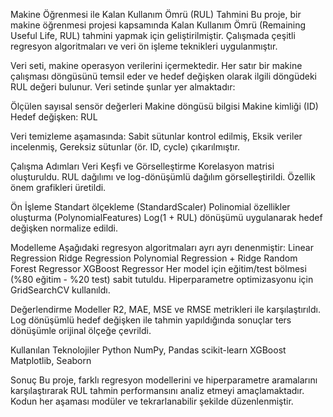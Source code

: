 Makine Öğrenmesi ile Kalan Kullanım Ömrü (RUL) Tahmini
Bu proje, bir makine öğrenmesi projesi kapsamında Kalan Kullanım Ömrü (Remaining Useful Life, RUL) tahmini yapmak için geliştirilmiştir. Çalışmada çeşitli regresyon algoritmaları ve veri ön işleme teknikleri uygulanmıştır.

Veri seti, makine operasyon verilerini içermektedir. Her satır bir makine çalışması döngüsünü temsil eder ve hedef değişken olarak ilgili döngüdeki RUL değeri bulunur. Veri setinde şunlar yer almaktadır:

Ölçülen sayısal sensör değerleri
Makine döngüsü bilgisi
Makine kimliği (ID)
Hedef değişken: RUL

Veri temizleme aşamasında:
Sabit sütunlar kontrol edilmiş,
Eksik veriler incelenmiş,
Gereksiz sütunlar (ör. ID, cycle) çıkarılmıştır.

Çalışma Adımları
Veri Keşfi ve Görselleştirme
Korelasyon matrisi oluşturuldu.
RUL dağılımı ve log-dönüşümlü dağılım görselleştirildi.
Özellik önem grafikleri üretildi.

Ön İşleme
Standart ölçekleme (StandardScaler)
Polinomial özellikler oluşturma (PolynomialFeatures)
Log(1 + RUL) dönüşümü uygulanarak hedef değişken normalize edildi.

Modelleme
Aşağıdaki regresyon algoritmaları ayrı ayrı denenmiştir:
Linear Regression
Ridge Regression
Polynomial Regression + Ridge
Random Forest Regressor
XGBoost Regressor
Her model için eğitim/test bölmesi (%80 eğitim - %20 test) sabit tutuldu.
Hiperparametre optimizasyonu için GridSearchCV kullanıldı.

Değerlendirme
Modeller R2, MAE, MSE ve RMSE metrikleri ile karşılaştırıldı.
Log dönüşümlü hedef değişken ile tahmin yapıldığında sonuçlar ters dönüşümle orijinal ölçeğe çevrildi.

Kullanılan Teknolojiler
Python
NumPy, Pandas
scikit-learn
XGBoost
Matplotlib, Seaborn

Sonuç
Bu proje, farklı regresyon modellerini ve hiperparametre aramalarını karşılaştırarak RUL tahmin performansını analiz etmeyi amaçlamaktadır. Kodun her aşaması modüler ve tekrarlanabilir şekilde düzenlenmiştir.
